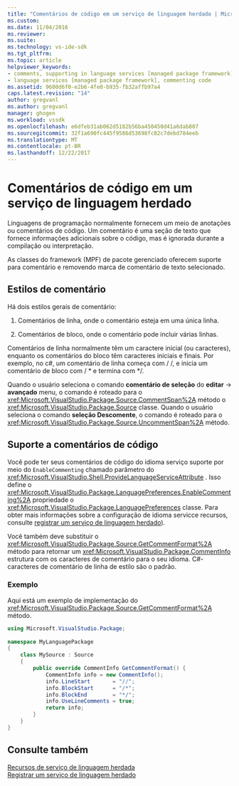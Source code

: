 ```yaml
---
title: "Comentários de código em um serviço de linguagem herdado | Microsoft Docs"
ms.custom: 
ms.date: 11/04/2016
ms.reviewer: 
ms.suite: 
ms.technology: vs-ide-sdk
ms.tgt_pltfrm: 
ms.topic: article
helpviewer_keywords:
- comments, supporting in language services [managed package framework]
- language services [managed package framework], commenting code
ms.assetid: 9600d6f0-e2b6-4fe0-b935-fb32affb97a4
caps.latest.revision: "14"
author: gregvanl
ms.author: gregvanl
manager: ghogen
ms.workload: vssdk
ms.openlocfilehash: e6dfeb31ab062d5182b56ba450450d41a6dab807
ms.sourcegitcommit: 32f1a690fc445f9586d53698fc82c7debd784eeb
ms.translationtype: MT
ms.contentlocale: pt-BR
ms.lasthandoff: 12/22/2017
---
```

# <a name="commenting-code-in-a-legacy-language-service"></a>Comentários de código em um serviço de linguagem herdado
Linguagens de programação normalmente fornecem um meio de anotações ou comentários de código. Um comentário é uma seção de texto que fornece informações adicionais sobre o código, mas é ignorada durante a compilação ou interpretação.  
  
 As classes do framework (MPF) de pacote gerenciado oferecem suporte para comentário e removendo marca de comentário de texto selecionado.  
  
## <a name="comment-styles"></a>Estilos de comentário  
 Há dois estilos gerais de comentário:  
  
1.  Comentários de linha, onde o comentário esteja em uma única linha.  
  
2.  Comentários de bloco, onde o comentário pode incluir várias linhas.  
  
 Comentários de linha normalmente têm um caractere inicial (ou caracteres), enquanto os comentários do bloco têm caracteres iniciais e finais. Por exemplo, no c#, um comentário de linha começa com / /, e inicia um comentário de bloco com / * e termina com \*/.  
  
 Quando o usuário seleciona o comando **comentário de seleção** do **editar** -> **avançado** menu, o comando é roteado para o <xref:Microsoft.VisualStudio.Package.Source.CommentSpan%2A> método o <xref:Microsoft.VisualStudio.Package.Source> classe. Quando o usuário seleciona o comando **seleção Descomente**, o comando é roteado para o <xref:Microsoft.VisualStudio.Package.Source.UncommentSpan%2A> método.  
  
## <a name="supporting-code-comments"></a>Suporte a comentários de código  
 Você pode ter seus comentários de código do idioma serviço suporte por meio do `EnableCommenting` chamado parâmetro do <xref:Microsoft.VisualStudio.Shell.ProvideLanguageServiceAttribute> . Isso define o <xref:Microsoft.VisualStudio.Package.LanguagePreferences.EnableCommenting%2A> propriedade o <xref:Microsoft.VisualStudio.Package.LanguagePreferences> classe. Para obter mais informações sobre a configuração de idioma servicce recursos, consulte [registrar um serviço de linguagem herdado](../../extensibility/internals/registering-a-legacy-language-service1.md)).  
  
 Você também deve substituir o <xref:Microsoft.VisualStudio.Package.Source.GetCommentFormat%2A> método para retornar um <xref:Microsoft.VisualStudio.Package.CommentInfo> estrutura com os caracteres de comentário para o seu idioma. C#-caracteres de comentário de linha de estilo são o padrão.  
  
### <a name="example"></a>Exemplo  
 Aqui está um exemplo de implementação do <xref:Microsoft.VisualStudio.Package.Source.GetCommentFormat%2A> método.  
  
```csharp  
using Microsoft.VisualStudio.Package;  
  
namespace MyLanguagePackage  
{  
    class MySource : Source  
    {  
        public override CommentInfo GetCommentFormat() {  
            CommentInfo info = new CommentInfo();  
            info.LineStart       = "//";  
            info.BlockStart      = "/*";  
            info.BlockEnd        = "*/";  
            info.UseLineComments = true;  
            return info;  
        }  
    }  
}  
```  
  
## <a name="see-also"></a>Consulte também  
 [Recursos de serviço de linguagem herdada](../../extensibility/internals/legacy-language-service-features1.md)   
 [Registrar um serviço de linguagem herdado](../../extensibility/internals/registering-a-legacy-language-service1.md)